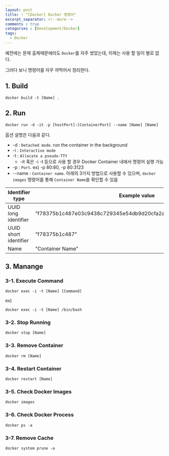```yaml
---
layout: post
title: ! "[Docker] Docker 명령어"
excerpt_separator: <!--more-->
comments : true
categories : [Development/Docker]
tags:
  - Docker
---
```


예전에는 문제 출제때문에라도 `Docker`를 자주 썼었는데, 이제는 사용 할 일이 별로 없다.  

그러다 보니 명령어를 자꾸 까먹어서 정리한다.  

<!--more-->

## 1. Build  
```
docker build -t [Name] .
```

## 2. Run  
```
docker run -d -it -p [hostPort]:[ContainerPort] --name [Name] [Name]
```

옵션 설명은 다음과 같다.  

* -d : `Detached mode`. run the container in the background
* -i : `Interactive mode`
* -t : `Allocate a pseudo-TTY`
  * -it 혹은 -i -t 등으로 사용 할 경우 Docker Container 내에서 명령어 실행 가능
* -p : `Port`. ex) -p 80:80, -p 80:3123
* --name : `Container name`. 아래의 3가지 방법으로 사용할 수 있으며, `docker images` 명령어를 통해 `Container Name`을 확인할 수 있음  

| Identifier type | Example value |  
| --- | --- |  
| UUID long identifier | "f78375b1c487e03c9438c729345e54db9d20cfa2ac1fc3494b6eb60872e74778" |  
| UUID short identifier | "f78375b1c487" |  
| Name | "Container Name" |  

## 3. Manange  

### 3-1. Execute Command  
```
docker exec -i -t [Name] [Command]
```

ex)
```
docker exec -i -t [Name] /bin/bash
```

### 3-2. Stop Running  
```
docker stop [Name]
```

### 3-3. Remove Container  
```
docker rm [Name]
```

### 3-4. Restart Container  
```
docker restart [Name]
```

### 3-5. Check Docker Images  
```
docker images
```

### 3-6. Check Docker Process  
```
docker ps -a
```

### 3-7. Remove Cache  
```
docker system prune -a
```